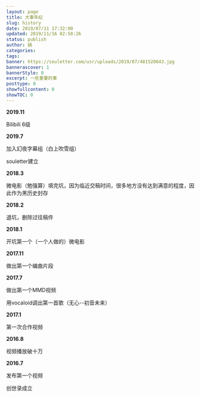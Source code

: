 ```yaml
---
layout: page
title: 大事年纪
slug: history
date: 2019/07/11 17:32:00
updated: 2019/11/16 02:58:26
status: publish
author: 娲
categories: 
tags: 
banner: https://souletter.com/usr/uploads/2019/07/481520643.jpg
bannerascover: 1
bannerStyle: 0
excerpt: 一些重要的事
posttype: 0
showfullcontent: 0
showTOC: 0
---
```


**2019.11**

Bilibili 6级

**2019.7**

加入幻夜字幕组（白上吹雪组）

souletter建立

**2018.3**

微电影（勉强算）填完坑，因为临近交稿时间，很多地方没有达到满意的程度，因此作为黑历史封存

**2018.2**

退坑，删除过往稿件

**2018.1**

开坑第一个（一个人做的）微电影

**2017.11**

做出第一个编曲片段

**2017.7**

做出第一个MMD视频

用vocaloid调出第一首歌（无心--初音未来）

**2017.1**

第一次合作视频

**2016.8**

视频播放破十万

**2016.7**

发布第一个视频

创世录成立